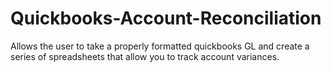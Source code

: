 # Quickbooks-Account-Reconciliation
Allows the user to take a properly formatted quickbooks GL and create a series of spreadsheets that allow you to track account variances.
